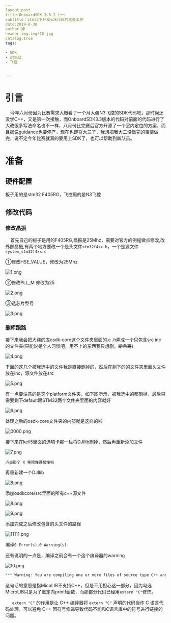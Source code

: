 ```yaml
---
layout:post
title:OnboardSDK 3.8.1 (一)
subtitle：stm32下开发sdk代码的准备工作
date:2019-8-30
author:婷
header-img:img/18.jpg
catalog:true
tags:

- SDK
- stm32
- 飞控


---
```




# 引言

&#160;&#160;&#160;&#160;今年六月份因为比赛需求大概看了一个月大疆N3飞控的SDK代码吧，那时候还没学C++，又是第一次接触，而OnboardSDK3.3版本的代码对前面的代码进行了大改很多写法命名也不一样，八月份比完赛后官方开源了一个室内定位的方案，而且据说guidance也要停产，现在也即将大三了，我想把我大二没做完的事情做完，说不定今年比赛就真的要用上SDK了，也可以帮助到新队员。

# 准备

## 硬件配置

板子用的是stm32 F405RG，飞控用的是N3飞控

## 修改代码

### 修改晶振

&#160;&#160;&#160;&#160;首先自己的板子是用的F405RG,晶振是25Mhz，需要对官方的例程做点修改,改外部晶振,有两个地方要改一个是头文件`stm32f4xx.h`，一个是源文件`system_stm32f4xx.c`

①修改HSE_VALUE，修改为25Mhz

![1.png](https://i.loli.net/2019/08/30/X32C8RB6Uh9JokI.png)

②修改PLL_M  修改为25

![2.png](https://i.loli.net/2019/08/30/gKr4ifQVvq86tPD.png)

③选芯片型号

![3.png](https://i.loli.net/2019/08/30/Ymh58SbADiPtEl3.png)



### 删库跑路

接下来我会把大疆的库osdk-core这个文件夹里面的.c  .h弄成一个只包含src  inc 的文件夹(只能说是个人习惯吧，用不上的东西我只想删，~~断舍离~~)

![4.png](https://i.loli.net/2019/08/30/crGqYbK3mzo9eNg.png)



下面的这几个被我选中的文件我是直接删掉的，然后在剩下的的文件夹里面头文件放在inc，源文件放在src

![5.png](https://i.loli.net/2019/08/30/dLkqSxpVyYhzv5l.png)

有一点要注意的是这个platform文件夹，如下图所示，被我选中的都删掉，最后只需要剩下default跟STM32两个文件夹里面的内容就好

![6.png](https://i.loli.net/2019/08/30/BL8ozvE5jkfR1xQ.png)

处理之后的osdk-core文件夹的内部就是这样的啦

![0000.png](https://i.loli.net/2019/08/30/jl6aqfgDmLVzceK.png)

接下来在keil5里面的选项卡那一栏将DJIlib删掉，然后再重新添加文件

![7.png](https://i.loli.net/2019/08/30/qlOc8aJNiEK2Meu.png)

`点击那个 X 移除懂得都懂吧`

再重新建一个DJIlib

![8.png](https://i.loli.net/2019/08/30/NUXocKq1xeQr8n9.png)

添加osdkcore/src里面的所有c++源文件

![8.png](https://i.loli.net/2019/08/30/NUXocKq1xeQr8n9.png)

![9.png](https://i.loli.net/2019/08/30/zU6y7OZcdBkKXnp.png)



添加完成之后修改包含的头文件的路径

![11111.png](https://i.loli.net/2019/08/30/lkzmaTihJAU18WG.png)



编译`0 Error(s),0 Warning(s).`

还有说明的一点是，编译之前会有一个这个编译器的warning

![10.png](https://i.loli.net/2019/08/30/sMHNZ9vVGcnrQWp.png)



```c
*** Warning: You are compiling one or more files of source type C++ and have selected 'use MicroLIB'. MicroLIB does not support C++!
```

这句话的意思是指MicoLIB不支持C++，但是不用担心这一部分，因为勾选MicroLIB只是为了重定向printf函数，而那部分代码已经用`extern "C"`修饰。

`   extern "C"` 的作用是让 C++ 编译器将 `extern "C"` 声明的代码当作 C 语言代码处理，可以避免 C++ 因符号修饰导致代码不能和C语言库中的符号进行链接的问题。





